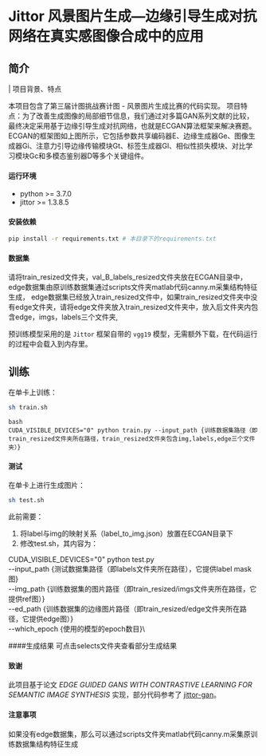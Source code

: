 # Jittor 风景图片生成—边缘引导生成对抗网络在真实感图像合成中的应用

## 简介
| 项目背景、特点

本项目包含了第三届计图挑战赛计图 - 风景图片生成比赛的代码实现。
项目特点：为了改善生成图像的局部细节信息，我们通过对多篇GAN系列文献的比较，最终决定采用基于边缘引导生成对抗网络，也就是ECGAN算法框架来解决赛题。ECGAN的框架图如上图所示，它包括参数共享编码器E、边缘生成器Ge、图像生成器Gi、注意力引导边缘传输模块Gt、标签生成器Gl、相似性损失模块、对比学习模块Gc和多模态鉴别器D等多个关键组件。

#### 运行环境

- python >= 3.7.0
- jittor >= 1.3.8.5

#### 安装依赖

```bash
pip install -r requirements.txt # 本目录下的requirements.txt
```

#### 数据集

请将train_resized文件夹，val_B_labels_resized文件夹放在ECGAN目录中，edge数据集由原训练数据集通过scripts文件夹matlab代码canny.m采集结构特征生成，
edge数据集已经放入train_resized文件中，如果train_resized文件夹中没有edge文件夹，请将edge文件夹放入train_resized文件夹中，放入后文件夹内包含edge，imgs，labels三个文件夹,

预训练模型采用的是 `Jittor` 框架自带的 `vgg19` 模型，无需额外下载，在代码运行的过程中会载入到内存里。

## 训练

在单卡上训练：

```bash
sh train.sh
```
```
bash
CUDA_VISIBLE_DEVICES="0" python train.py --input_path {训练数据集路径（即train_resized文件夹所在路径，train_resized文件夹包含img,labels,edge三个文件夹）}
```
#### 测试

在单卡上进行生成图片：

```bash 
sh test.sh
```
此前需要：
1. 将label与img的映射关系（label_to_img.json）放置在ECGAN目录下
2. 修改test.sh，其内容为：

CUDA_VISIBLE_DEVICES="0" python test.py  \
--input_path {测试数据集路径（即labels文件夹所在路径），它提供label mask图} \
--img_path {训练数据集的图片路径（即train_resized/imgs文件夹所在路径，它提供ref图）}\
--ed_path {训练数据集的边缘图片路径（即train_resized/edge文件夹所在路径，它提供edge图）}\
--which_epoch {使用的模型的epoch数目}\


####生成结果
可点击selects文件夹查看部分生成结果

#### 致谢
此项目基于论文 *EDGE GUIDED GANS WITH CONTRASTIVE LEARNING FOR SEMANTIC IMAGE SYNTHESIS* 实现，部分代码参考了 [jittor-gan](https://github.com/Jittor/gan-jittor)。

#### 注意事项
如果没有edge数据集，那么可以通过scripts文件夹matlab代码canny.m采集原训练数据集结构特征生成

